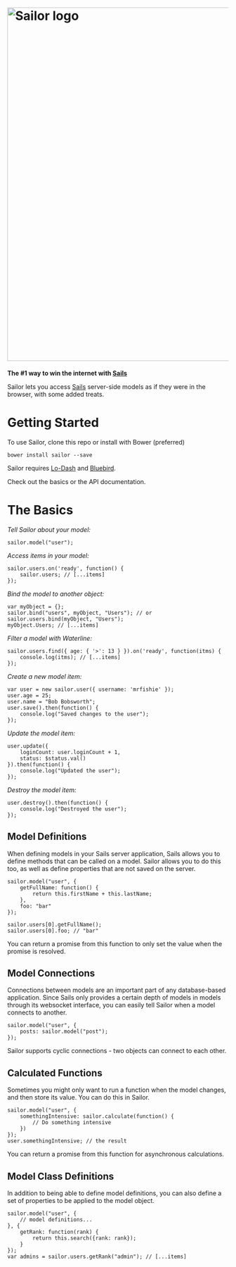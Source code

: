 # [<img src="http://i.imgur.com/VjhXaUr.png" alt="Sailor logo" title="Sailor" width="804px" />](http://github.com/mrfishie/sailor)

**The #1 way to win the internet with [Sails](http://sailsjs.org/)**

Sailor lets you access [Sails](http://sailsjs.org/) server-side models as if they were in the browser, with some added treats.

# Getting Started

To use Sailor, clone this repo or install with Bower (preferred)

	bower install sailor --save

Sailor requires [Lo-Dash](https://lodash.com/) and [Bluebird](https://github.com/petkaantonov/bluebird).

Check out the basics or the API documentation.

# The Basics

*Tell Sailor about your model:*

	sailor.model("user");

*Access items in your model:*
	
	sailor.users.on('ready', function() {
		sailor.users; // [...items]
	});

*Bind the model to another object:*

	var myObject = {};
	sailor.bind("users", myObject, "Users"); // or sailor.users.bind(myObject, "Users");
	myObject.Users; // [...items]

*Filter a model with Waterline:*

	sailor.users.find({ age: { '>': 13 } }).on('ready', function(itms) {
		console.log(itms); // [...items]
	});

*Create a new model item:*

	var user = new sailor.user({ username: 'mrfishie' });
	user.age = 25;
	user.name = "Bob Bobsworth";
	user.save().then(function() {
		console.log("Saved changes to the user");
	});

*Update the model item:*

	user.update({
		loginCount: user.loginCount + 1,
		status: $status.val()
	}).then(function() {
		console.log("Updated the user");
	});

*Destroy the model item:*
	
	user.destroy().then(function() {
		console.log("Destroyed the user");
	});

## Model Definitions

When defining models in your Sails server application, Sails allows you to define methods that can be called on a model. Sailor allows you to do this too, as well as define properties that are not saved on the server.

	sailor.model("user", {
		getFullName: function() {
			return this.firstName + this.lastName;
		},
		foo: "bar"
	});
	
	sailor.users[0].getFullName();
	sailor.users[0].foo; // "bar"

You can return a promise from this function to only set the value when the promise is resolved.

## Model Connections

Connections between models are an important part of any database-based application. Since Sails only provides a certain depth of models in models through its websocket interface, you can easily tell Sailor when a model connects to another.

	sailor.model("user", {
		posts: sailor.model("post");
	});

Sailor supports cyclic connections - two objects can connect to each other.

## Calculated Functions

Sometimes you might only want to run a function when the model changes, and then store its value. You can do this in Sailor.

	sailor.model("user", {
		somethingIntensive: sailor.calculate(function() {
			// Do something intensive
		})
	});
	user.somethingIntensive; // the result

You can return a promise from this function for asynchronous calculations.

## Model Class Definitions

In addition to being able to define model definitions, you can also define a set of properties to be applied to the model object.

	sailor.model("user", {
		// model definitions...
	}, {
		getRank: function(rank) {
			return this.search({rank: rank});
		}
	});
	var admins = sailor.users.getRank("admin"); // [...items]